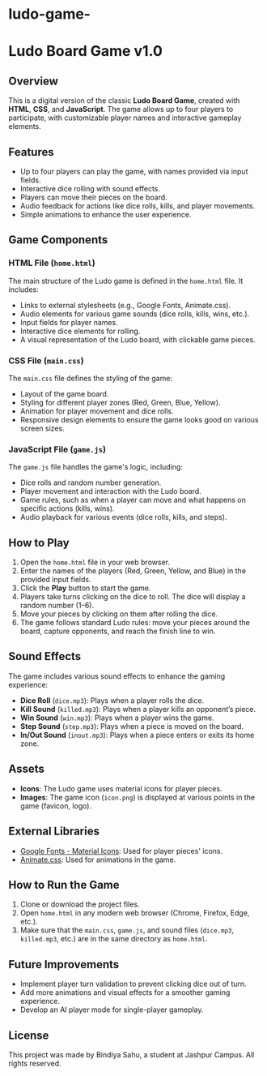# ludo-game-
# Ludo Board Game v1.0

## Overview
This is a digital version of the classic **Ludo Board Game**, created with **HTML**, **CSS**, and **JavaScript**. The game allows up to four players to participate, with customizable player names and interactive gameplay elements.

## Features
- Up to four players can play the game, with names provided via input fields.
- Interactive dice rolling with sound effects.
- Players can move their pieces on the board.
- Audio feedback for actions like dice rolls, kills, and player movements.
- Simple animations to enhance the user experience.

## Game Components

### HTML File (`home.html`)
The main structure of the Ludo game is defined in the `home.html` file. It includes:
- Links to external stylesheets (e.g., Google Fonts, Animate.css).
- Audio elements for various game sounds (dice rolls, kills, wins, etc.).
- Input fields for player names.
- Interactive dice elements for rolling.
- A visual representation of the Ludo board, with clickable game pieces.
  
### CSS File (`main.css`)
The `main.css` file defines the styling of the game:
- Layout of the game board.
- Styling for different player zones (Red, Green, Blue, Yellow).
- Animation for player movement and dice rolls.
- Responsive design elements to ensure the game looks good on various screen sizes.
  
### JavaScript File (`game.js`)
The `game.js` file handles the game's logic, including:
- Dice rolls and random number generation.
- Player movement and interaction with the Ludo board.
- Game rules, such as when a player can move and what happens on specific actions (kills, wins).
- Audio playback for various events (dice rolls, kills, and steps).
  
## How to Play
1. Open the `home.html` file in your web browser.
2. Enter the names of the players (Red, Green, Yellow, and Blue) in the provided input fields.
3. Click the **Play** button to start the game.
4. Players take turns clicking on the dice to roll. The dice will display a random number (1–6).
5. Move your pieces by clicking on them after rolling the dice.
6. The game follows standard Ludo rules: move your pieces around the board, capture opponents, and reach the finish line to win.

## Sound Effects
The game includes various sound effects to enhance the gaming experience:
- **Dice Roll** (`dice.mp3`): Plays when a player rolls the dice.
- **Kill Sound** (`killed.mp3`): Plays when a player kills an opponent’s piece.
- **Win Sound** (`win.mp3`): Plays when a player wins the game.
- **Step Sound** (`step.mp3`): Plays when a piece is moved on the board.
- **In/Out Sound** (`inout.mp3`): Plays when a piece enters or exits its home zone.

## Assets
- **Icons**: The Ludo game uses material icons for player pieces.
- **Images**: The game icon (`icon.png`) is displayed at various points in the game (favicon, logo).
  
## External Libraries
- [Google Fonts - Material Icons](https://fonts.googleapis.com/icon?family=Material+Icons): Used for player pieces' icons.
- [Animate.css](https://cdnjs.cloudflare.com/ajax/libs/animate.css/4.0.0/animate.min.css): Used for animations in the game.

## How to Run the Game
1. Clone or download the project files.
2. Open `home.html` in any modern web browser (Chrome, Firefox, Edge, etc.).
3. Make sure that the `main.css`, `game.js`, and sound files (`dice.mp3`, `killed.mp3`, etc.) are in the same directory as `home.html`.

## Future Improvements
- Implement player turn validation to prevent clicking dice out of turn.
- Add more animations and visual effects for a smoother gaming experience.
- Develop an AI player mode for single-player gameplay.
  
## License
This project was made by Bindiya Sahu, a student at Jashpur Campus. All rights reserved.
